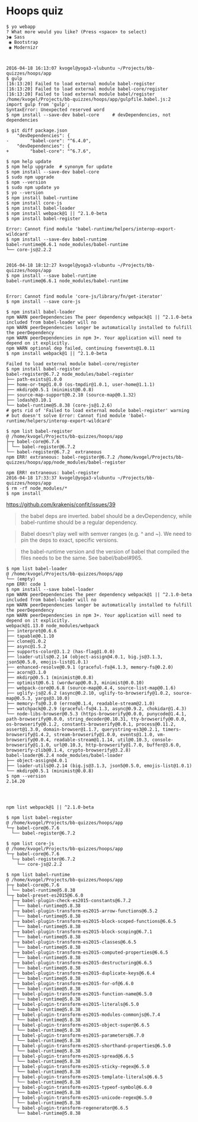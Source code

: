 # Hoops quiz



    $ yo webapp
    ? What more would you like? (Press <space> to select)
    ❯◉ Sass
     ◉ Bootstrap
     ◉ Modernizr



    2016-04-18 16:13:07 kvogel@yoga3-vlubuntu ~/Projects/bb-quizzes/hoops/app
    $ gulp
    [16:13:20] Failed to load external module babel-register
    [16:13:20] Failed to load external module babel-core/register
    [16:13:20] Failed to load external module babel/register
    /home/kvogel/Projects/bb-quizzes/hoops/app/gulpfile.babel.js:2
    import gulp from 'gulp';
    SyntaxError: Unexpected reserved word
    $ npm install --save-dev babel-core     # devDependencies, not dependencies

    $ git diff package.json
        "devDependencies": {
    -        "babel-core": "^6.4.0",
        "devDependencies": {
    +        "babel-core": "^6.7.6",

    $ npm help update
    $ npm help upgrade  # synonym for update
    $ npm install --save-dev babel-core
    $ sudo npm upgrade
    $ npm --version
    $ sudo npm update yo
    $ yo --version
    $ npm install babel-runtime
    $ npm install core-js
    $ npm install babel-loader
    $ npm install webpack@1 || ^2.1.0-beta
    $ npm install babel-register

    Error: Cannot find module 'babel-runtime/helpers/interop-export-wildcard'
    $ npm install --save-dev babel-runtime
    babel-runtime@6.6.1 node_modules/babel-runtime
    └── core-js@2.2.2


    2016-04-18 18:12:27 kvogel@yoga3-vlubuntu ~/Projects/bb-quizzes/hoops/app
    $ npm install --save babel-runtime
    babel-runtime@6.6.1 node_modules/babel-runtime


    Error: Cannot find module 'core-js/library/fn/get-iterator'
    $ npm install --save core-js

    $ npm install babel-loader
    npm WARN peerDependencies The peer dependency webpack@1 || ^2.1.0-beta included from babel-loader will no
    npm WARN peerDependencies longer be automatically installed to fulfill the peerDependency 
    npm WARN peerDependencies in npm 3+. Your application will need to depend on it explicitly.
    npm WARN optional dep failed, continuing fsevents@1.0.11
    $ npm install webpack@1 || ^2.1.0-beta

    Failed to load external module babel-core/register
    $ npm install babel-register
    babel-register@6.7.2 node_modules/babel-register
    ├── path-exists@1.0.0
    ├── home-or-tmp@1.0.0 (os-tmpdir@1.0.1, user-home@1.1.1)
    ├── mkdirp@0.5.1 (minimist@0.0.8)
    ├── source-map-support@0.2.10 (source-map@0.1.32)
    ├── lodash@3.10.1
    └── babel-runtime@5.8.38 (core-js@1.2.6)
    # gets rid of 'Failed to load external module babel-register' warning
    # but doesn't solve Error: Cannot find module 'babel-runtime/helpers/interop-export-wildcard'

    $ npm list babel-register
    @ /home/kvogel/Projects/bb-quizzes/hoops/app
    ├─┬ babel-core@6.7.6
    │ └── babel-register@6.7.2 
    └── babel-register@6.7.2  extraneous
    npm ERR! extraneous: babel-register@6.7.2 /home/kvogel/Projects/bb-quizzes/hoops/app/node_modules/babel-register

    npm ERR! extraneous: babel-register 
    2016-04-18 17:33:37 kvogel@yoga3-vlubuntu ~/Projects/bb-quizzes/hoops/app
    $ rm -rf node_modules/*
    $ npm install


https://github.com/krakenjs/confit/issues/39

>the babel deps are inverted. babel should be a devDependency, while babel-runtime should be a regular dependency.

>Babel doesn't play well with semver ranges (e.g. ^ and ~). We need to pin the deps to exact, specific versions.

>the babel-runtime version and the version of babel that compiled the files needs to be the same. See babel/babel#965.


    $ npm list babel-loader
    @ /home/kvogel/Projects/bb-quizzes/hoops/app
    └── (empty)
    npm ERR! code 1
    $ npm install --save babel-loader
    npm WARN peerDependencies The peer dependency webpack@1 || ^2.1.0-beta included from babel-loader will no
    npm WARN peerDependencies longer be automatically installed to fulfill the peerDependency 
    npm WARN peerDependencies in npm 3+. Your application will need to depend on it explicitly.
    webpack@1.13.0 node_modules/webpack
    ├── interpret@0.6.6
    ├── tapable@0.1.10
    ├── clone@1.0.2
    ├── async@1.5.2
    ├── supports-color@3.1.2 (has-flag@1.0.0)
    ├── loader-utils@0.2.14 (object-assign@4.0.1, big.js@3.1.3, json5@0.5.0, emojis-list@1.0.1)
    ├── enhanced-resolve@0.9.1 (graceful-fs@4.1.3, memory-fs@0.2.0)
    ├── acorn@3.1.0
    ├── mkdirp@0.5.1 (minimist@0.0.8)
    ├── optimist@0.6.1 (wordwrap@0.0.3, minimist@0.0.10)
    ├── webpack-core@0.6.8 (source-map@0.4.4, source-list-map@0.1.6)
    ├── uglify-js@2.6.2 (async@0.2.10, uglify-to-browserify@1.0.2, source-map@0.5.3, yargs@3.10.0)
    ├── memory-fs@0.3.0 (errno@0.1.4, readable-stream@2.1.0)
    ├── watchpack@0.2.9 (graceful-fs@4.1.3, async@0.9.2, chokidar@1.4.3)
    └── node-libs-browser@0.5.3 (https-browserify@0.0.0, punycode@1.4.1, path-browserify@0.0.0, string_decoder@0.10.31, tty-browserify@0.0.0, os-browserify@0.1.2, constants-browserify@0.0.1, process@0.11.2, assert@1.3.0, domain-browser@1.1.7, querystring-es3@0.2.1, timers-browserify@1.4.2, stream-browserify@1.0.0, events@1.1.0, vm-browserify@0.0.4, readable-stream@1.1.14, util@0.10.3, console-browserify@1.1.0, url@0.10.3, http-browserify@1.7.0, buffer@3.6.0, browserify-zlib@0.1.4, crypto-browserify@3.2.8)
    babel-loader@6.2.4 node_modules/babel-loader
    ├── object-assign@4.0.1
    ├── loader-utils@0.2.14 (big.js@3.1.3, json5@0.5.0, emojis-list@1.0.1)
    └── mkdirp@0.5.1 (minimist@0.0.8)
    $ npm --version
    2.14.20




    npm list webpack@1 || ^2.1.0-beta

    $ npm list babel-register
    @ /home/kvogel/Projects/bb-quizzes/hoops/app
    └─┬ babel-core@6.7.6
      └── babel-register@6.7.2 

    $ npm list core-js
    @ /home/kvogel/Projects/bb-quizzes/hoops/app
    └─┬ babel-core@6.7.6
      └─┬ babel-register@6.7.2
        └── core-js@2.2.2 

    $ npm list babel-runtime
    @ /home/kvogel/Projects/bb-quizzes/hoops/app
    ├─┬ babel-core@6.7.6
    │ └── babel-runtime@5.8.38 
    └─┬ babel-preset-es2015@6.6.0
      ├─┬ babel-plugin-check-es2015-constants@6.7.2
      │ └── babel-runtime@5.8.38 
      ├─┬ babel-plugin-transform-es2015-arrow-functions@6.5.2
      │ └── babel-runtime@5.8.38 
      ├─┬ babel-plugin-transform-es2015-block-scoped-functions@6.6.5
      │ └── babel-runtime@5.8.38 
      ├─┬ babel-plugin-transform-es2015-block-scoping@6.7.1
      │ └── babel-runtime@5.8.38 
      ├─┬ babel-plugin-transform-es2015-classes@6.6.5
      │ └── babel-runtime@5.8.38 
      ├─┬ babel-plugin-transform-es2015-computed-properties@6.6.5
      │ └── babel-runtime@5.8.38 
      ├─┬ babel-plugin-transform-es2015-destructuring@6.6.5
      │ └── babel-runtime@5.8.38 
      ├─┬ babel-plugin-transform-es2015-duplicate-keys@6.6.4
      │ └── babel-runtime@5.8.38 
      ├─┬ babel-plugin-transform-es2015-for-of@6.6.0
      │ └── babel-runtime@5.8.38 
      ├─┬ babel-plugin-transform-es2015-function-name@6.5.0
      │ └── babel-runtime@5.8.38 
      ├─┬ babel-plugin-transform-es2015-literals@6.5.0
      │ └── babel-runtime@5.8.38 
      ├─┬ babel-plugin-transform-es2015-modules-commonjs@6.7.4
      │ └── babel-runtime@5.8.38 
      ├─┬ babel-plugin-transform-es2015-object-super@6.6.5
      │ └── babel-runtime@5.8.38 
      ├─┬ babel-plugin-transform-es2015-parameters@6.7.0
      │ └── babel-runtime@5.8.38 
      ├─┬ babel-plugin-transform-es2015-shorthand-properties@6.5.0
      │ └── babel-runtime@5.8.38 
      ├─┬ babel-plugin-transform-es2015-spread@6.6.5
      │ └── babel-runtime@5.8.38 
      ├─┬ babel-plugin-transform-es2015-sticky-regex@6.5.0
      │ └── babel-runtime@5.8.38 
      ├─┬ babel-plugin-transform-es2015-template-literals@6.6.5
      │ └── babel-runtime@5.8.38 
      ├─┬ babel-plugin-transform-es2015-typeof-symbol@6.6.0
      │ └── babel-runtime@5.8.38 
      ├─┬ babel-plugin-transform-es2015-unicode-regex@6.5.0
      │ └── babel-runtime@5.8.38 
      └─┬ babel-plugin-transform-regenerator@6.6.5
        └── babel-runtime@5.8.38 